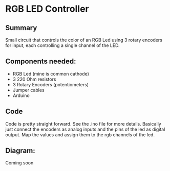 # RGB LED Controller

## Summary
Small circuit that controls the color of an RGB Led using 3 rotary encoders for input, each controlling a single channel of the LED.

## Components needed:
* RGB Led (mine is common cathode)
* 3 220 Ohm resistors
* 3 Rotary Encoders (potentiometers)
* Jumper cables
* Arduino

## Code 
Code is pretty straight forward. See the .ino file for more details. Basically just connect the encoders as analog inputs and the pins of the led as digital output. Map the values and assign them to the rgb channels of the led.

## Diagram:
Coming soon

